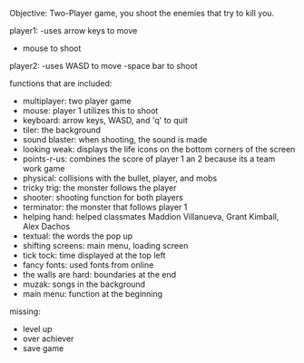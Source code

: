 Objective: 
Two-Player game, you shoot the enemies that try to kill you. 

player1:
-uses arrow keys to move
- mouse to shoot 

player2:
-uses WASD to move 
-space bar to shoot 

functions that are included:
- multiplayer: two player game 
- mouse: player 1 utilizes this to shoot
- keyboard: arrow keys, WASD, and 'q' to quit
- tiler: the background 
- sound blaster: when shooting, the sound is made 
- looking weak: displays the life icons on the bottom corners of the screen
- points-r-us: combines the score of player 1 an 2 because its a team work game 
- physical: collisions with the bullet, player, and mobs 
- tricky trig: the monster follows the player
- shooter: shooting function for both players
- terminator: the monster that follows player 1
- helping hand: helped classmates Maddion Villanueva, Grant Kimball, Alex Dachos
- textual: the words the pop up
- shifting screens: main menu, loading screen
- tick tock: time displayed at the top left  
- fancy fonts: used fonts from online 
- the walls are hard: boundaries at the end 
- muzak: songs in the background
- main menu: function at the beginning

missing:
- level up
- over achiever
- save game